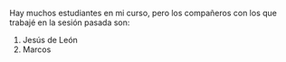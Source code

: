 Hay muchos estudiantes en mi curso, pero los compañeros con los que trabajé en la sesión pasada son:

1. Jesús de León
2. Marcos
